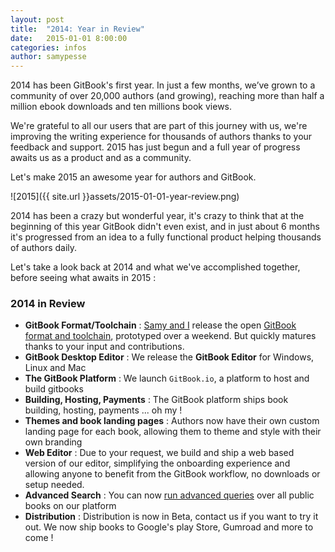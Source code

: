 ```yaml
---
layout: post
title:  "2014: Year in Review"
date:   2015-01-01 8:00:00
categories: infos
author: samypesse
---
```


2014 has been GitBook's first year. In just a few months, we’ve grown to a community of over 20,000 authors (and growing), reaching more than half a million ebook downloads and ten millions book views.

We're grateful to all our users that are part of this journey with us, we're improving the writing experience for thousands of authors thanks to your feedback and support. 2015 has just begun and a full year of progress awaits us as a product and as a community.

Let's make 2015 an awesome year for authors and GitBook.

<!-- more -->

![2015]({{ site.url }}assets/2015-01-01-year-review.png)

2014 has been a crazy but wonderful year, it's crazy to think that at the beginning of this year GitBook didn't even exist, and in just about 6 months it's progressed from an idea to a fully functional product helping thousands of authors daily.

Let's take a look back at 2014 and what we've accomplished together, before seeing what awaits in 2015 :

### 2014 in Review
* **GitBook Format/Toolchain** : [Samy and I](https://www.gitbook.com/about) release the open [GitBook format and toolchain](https://github.com/GitbookIO/gitbook), prototyped over a weekend. But quickly matures thanks to your input and contributions.
* **GitBook Desktop Editor** : We release the **GitBook Editor** for Windows, Linux and Mac
* **The GitBook Platform** : We launch `GitBook.io`, a platform to host and build gitbooks
* **Building, Hosting, Payments** : The GitBook platform ships book building, hosting, payments ... oh my !
* **Themes and book landing pages** : Authors now have their own custom landing page for each book, allowing them to theme and style with their own branding
* **Web Editor** : Due to your request, we build and ship a web based version of our editor, simplifying the onboarding experience and allowing anyone to benefit from the GitBook workflow, no downloads or setup needed.
* **Advanced Search** : You can now [run advanced queries](https://www.gitbook.com/search/advanced) over all public books on our platform
* **Distribution** : Distribution is now in Beta, contact us if you want to try it out. We now ship books to Google's play Store, Gumroad and more to come !

